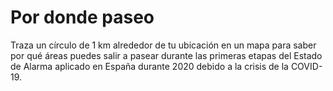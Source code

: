 # Por donde paseo

Traza un círculo de 1 km alrededor de tu ubicación en un mapa para saber por qué áreas puedes salir a pasear durante las primeras etapas del Estado de Alarma aplicado en España durante 2020 debido a la crisis de la COVID-19. 
